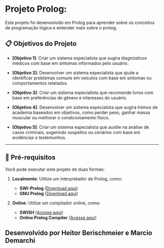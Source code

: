 # Projeto Prolog:

Este projeto foi desenvolvido em Prolog para aprender sobre os conceitos de programação lógica e entender mais sobre o prolog.

## 📋 Objetivos do Projeto

- **[Objetivo 1]**: Criar um sistema especialista que sugira diagnósticos médicos com base em sintomas informados pelo usuário.  

- **[Objetivo 2]**: Desenvolver um sistema especialista que ajude a identificar problemas comuns
em veículos com base em sintomas ou comportamentos relatados.

- **[Objetivo 3]**: Criar um sistema especialista que recomende livros com base em preferências de
gênero e interesses do usuário.

- **[Objetivo 4]**: Desenvolver um sistema especialista que sugira treinos de academia baseados
em objetivos, como perder peso, ganhar massa muscular ou melhorar o condicionamento
físico.

- **[Objetivo 5]**: Criar um sistema especialista que auxilie na análise de casos criminais, sugerindo
suspeitos ou cenários com base em evidências e testemunhos.

---

## 🔧 Pré-requisitos

Você pode executar este projeto de duas formas:

1. **Localmente**: Utilize um interpretador de Prolog, como:  
   - **SWI-Prolog** ([Download aqui](https://www.swi-prolog.org/))  
   - **GNU Prolog** ([Download aqui](http://www.gprolog.org/))  

2. **Online**: Utilize um compilador online, como:  
   - **SWISH** ([Acesse aqui](https://swish.swi-prolog.org/))  
   - **Online Prolog Compiler** ([Acesse aqui](https://www.tutorialspoint.com/execute_prolog_online.php))  

## Desenvolvido por Heitor Berischmeier e Marcio Demarchi


